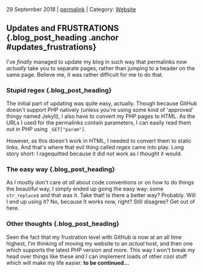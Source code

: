 <p class="date">29 September 2018 | <a href="<!-- PERMALINK -->" title="<!-- PERMALINKTITLE -->">permalink</a> | Category: <a href="<!-- CATEGORYLINK -->" title="<!-- CATEGORYTITLE -->">Website</a></p>

## Updates and FRUSTRATIONS {.blog_post_heading .anchor #updates_frustrations}

I've _finally_ managed to update my blog in such way that permalinks now _actually_
take you to separate pages, rather than jumping to a header on the same page.
Believe me, it was rather difficult for me to do that.

### Stupid regex {.blog_post_heading}

The initial part of updating was quite easy, actually. Though because GitHub doesn't
support PHP natively (unless you're using some kind of 'approved' thingy named
Jekyll), I also have to convert my PHP pages to HTML. As the URLs I used for the
permalinks contain parameters, I can easily read them out in PHP using `_GET["param"]`.

However, as this doesn't work in HTML, I needed to convert them to static links.
And that's where that evil thing called _regex_ came into play. Long story short:
I ragequitted because it did not work as I thought it would.

### The easy way {.blog_post_heading}

As I mostly don't care _at all_ about code conventions or on how to do things the
beautiful way, I simply ended up going the easy way: some `str_replace`s and that
was it. Take that! Is there a better way? Probably. Will I end up using it? No,
because it works now, right? Still disagree? Get out of here.

### Other thoughts {.blog_post_heading}

Seen the fact that my frustration level with GitHub is now at an all time highest,
I'm thinking of moving my website to an _actual_ host, and then one which supports
the latest PHP version and more. This way I won't break my head over things like
these and I can implement loads of other cool stuff which will make my life easier.
**to be continued...**